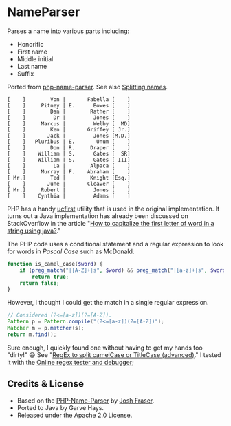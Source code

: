 # NameParser

Parses a name into various parts including:

* Honorific
* First name
* Middle initial
* Last name 
* Suffix

Ported from [php-name-parser](https://code.google.com/archive/p/php-name-parser/). See also [Splitting names](http://www.onlineaspect.com/2009/08/17/splitting-names/).

```
[    ]        Von |       Fabella [    ]
[    ]     Pitney | E.      Bowes [    ]
[    ]        Dan |        Rather [    ]
[    ]         Dr |         Jones [    ]
[    ]     Marcus |         Welby [  MD]
[    ]        Ken |       Griffey [ Jr.]
[    ]       Jack |         Jones [M.D.]
[    ]   Pluribus | E.       Unum [    ]
[    ]        Don | R.     Draper [    ]
[    ]    William | S.      Gates [  SR]
[    ]    William | S.      Gates [ III]
[    ]         La |        Alpaca [    ]
[    ]     Murray | F.    Abraham [    ]
[ Mr.]        Ted |        Knight [Esq.]
[    ]       June |       Cleaver [    ]
[ Mr.]     Robert |         Jones [    ]
[    ]    Cynthia |         Adams [    ]
```

PHP has a handy [ucfirst](https://secure.php.net/manual/en/function.ucfirst.php) utility that is used in the original implementation. It turns out a Java implementation has already been discussed on StackOverflow in the article "[How to capitalize the first letter of word in a string using java?](http://stackoverflow.com/a/5725949/6146580)."

The PHP code uses a conditional statement and a regular expression to look for words in *Pascal Case* such as McDonald.

```php
function is_camel_case($word) {
    if (preg_match("|[A-Z]+|s", $word) && preg_match("|[a-z]+|s", $word)) 
        return true;
    return false;
}
```

However, I thought I could get the match in a single regular expression.

```java
// Considered (?<=[a-z])(?=[A-Z]).
Pattern p = Pattern.compile("(?<=[a-z])(?=[A-Z])");
Matcher m = p.matcher(s);
return m.find();
```

Sure enough, I quickly found one without having to get my hands too "dirty!" :smile: See "[RegEx to split camelCase or TitleCase (advanced)](http://stackoverflow.com/a/7599674/6146580)." I tested it with the [Online regex tester and debugger](https://regex101.com/#pcre); 

## Credits & License

* Based on the [PHP-Name-Parser](http://www.onlineaspect.com/2009/08/17/splitting-names/) by [Josh Fraser](https://github.com/joshfraser).
* Ported to Java by Garve Hays.
* Released under the Apache 2.0 License.

